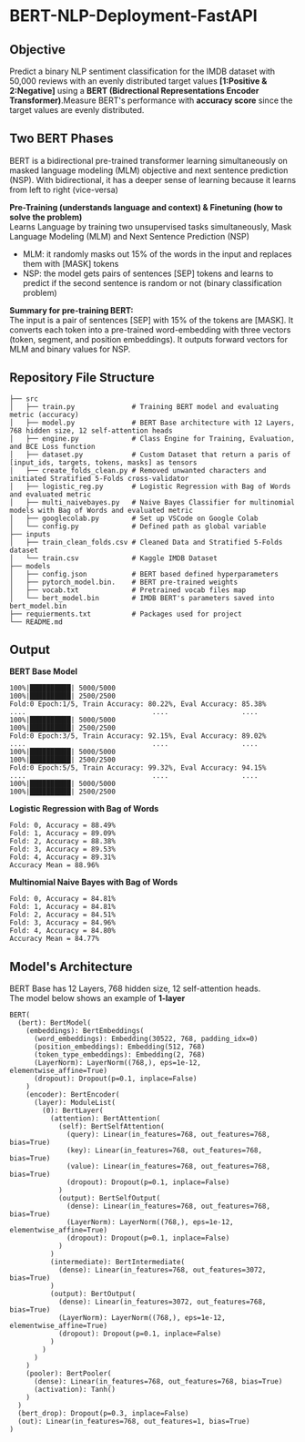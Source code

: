# BERT-NLP-Deployment-FastAPI

## Objective
Predict a binary NLP sentiment classification for the IMDB dataset with 50,000 reviews with an evenly distributed target values **[1:Positive & 2:Negative]** using a **BERT (Bidrectional Representations Encoder Transformer)**.Measure BERT's performance with **accuracy score** since the target values are evenly distributed. 


## Two BERT Phases
BERT is a bidirectional pre-trained transformer learning simultaneously on masked language modeling (MLM) objective and next sentence prediction (NSP). With bidirectional, it has a deeper sense of learning because it learns from left to right (vice-versa)

**Pre-Training (understands language and context) & Finetuning (how to solve the problem)**\
Learns Language by training two unsupervised tasks simultaneously, Mask Language Modeling (MLM) and Next Sentence Prediction (NSP)
- MLM: it randomly masks out 15% of the words in the input and replaces them with [MASK] tokens
- NSP:  the model gets pairs of sentences [SEP] tokens and learns to predict if the second sentence is random or not (binary classification problem) 

**Summary for pre-training BERT:**\
The input is a pair of sentences [SEP] with 15% of the tokens are [MASK]. It converts each token into a pre-trained word-embedding with three vectors (token, segment, and position embeddings). It outputs forward vectors for MLM and binary values for NSP. 

## Repository File Structure
    ├── src          
    │   ├── train.py              # Training BERT model and evaluating metric (accuracy)
    │   ├── model.py              # BERT Base architecture with 12 Layers, 768 hidden size, 12 self-attention heads
    │   ├── engine.py             # Class Engine for Training, Evaluation, and BCE Loss function 
    │   ├── dataset.py            # Custom Dataset that return a paris of [input_ids, targets, tokens, masks] as tensors
    │   ├── create_folds_clean.py # Removed unwanted characters and initiated Stratified 5-Folds cross-validator
    │   ├── logistic_reg.py       # Logistic Regression with Bag of Words and evaluated metric
    │   ├── multi_naivebayes.py   # Naive Bayes Classifier for multinomial models with Bag of Words and evaluated metric
    │   ├── googlecolab.py        # Set up VSCode on Google Colab 
    │   └── config.py             # Defined path as global variable
    ├── inputs
    │   ├── train_clean_folds.csv # Cleaned Data and Stratified 5-Folds dataset
    │   └── train.csv             # Kaggle IMDB Dataset 
    ├── models
    │   ├── config.json           # BERT based defined hyperparameters
    │   ├── pytorch_model.bin.    # BERT pre-trained weights
    │   ├── vocab.txt             # Pretrained vocab files map
    │   └── bert_model.bin        # IMDB BERT's parameters saved into bert_model.bin 
    ├── requierments.txt          # Packages used for project
    └── README.md

## Output 
**BERT Base Model**
```
100%|██████████| 5000/5000 
100%|██████████| 2500/2500 
Fold:0 Epoch:1/5, Train Accuracy: 80.22%, Eval Accuracy: 85.38%
....                               ....                  ....
100%|██████████| 5000/5000
100%|██████████| 2500/2500 
Fold:0 Epoch:3/5, Train Accuracy: 92.15%, Eval Accuracy: 89.02%
....                               ....                  ....
100%|██████████| 5000/5000
100%|██████████| 2500/2500
Fold:0 Epoch:5/5, Train Accuracy: 99.32%, Eval Accuracy: 94.15%
....                               ....                  ....
100%|██████████| 5000/5000
100%|██████████| 2500/2500
```
**Logistic Regression with Bag of Words**
```
Fold: 0, Accuracy = 88.49%
Fold: 1, Accuracy = 89.09%
Fold: 2, Accuracy = 88.38%
Fold: 3, Accuracy = 89.53%
Fold: 4, Accuracy = 89.31%
Accuracy Mean = 88.96%

```
**Multinomial Naive Bayes with Bag of Words**
```
Fold: 0, Accuracy = 84.81%
Fold: 1, Accuracy = 84.81%
Fold: 2, Accuracy = 84.51%
Fold: 3, Accuracy = 84.96%
Fold: 4, Accuracy = 84.80%
Accuracy Mean = 84.77%
```

## Model's Architecture
BERT Base has 12 Layers, 768 hidden size, 12 self-attention heads.\
The model below shows an example of **1-layer**
```
BERT(
  (bert): BertModel(
    (embeddings): BertEmbeddings(
      (word_embeddings): Embedding(30522, 768, padding_idx=0)
      (position_embeddings): Embedding(512, 768)
      (token_type_embeddings): Embedding(2, 768)
      (LayerNorm): LayerNorm((768,), eps=1e-12, elementwise_affine=True)
      (dropout): Dropout(p=0.1, inplace=False)
    )
    (encoder): BertEncoder(
      (layer): ModuleList(
        (0): BertLayer(
          (attention): BertAttention(
            (self): BertSelfAttention(
              (query): Linear(in_features=768, out_features=768, bias=True)
              (key): Linear(in_features=768, out_features=768, bias=True)
              (value): Linear(in_features=768, out_features=768, bias=True)
              (dropout): Dropout(p=0.1, inplace=False)
            )
            (output): BertSelfOutput(
              (dense): Linear(in_features=768, out_features=768, bias=True)
              (LayerNorm): LayerNorm((768,), eps=1e-12, elementwise_affine=True)
              (dropout): Dropout(p=0.1, inplace=False)
            )
          )
          (intermediate): BertIntermediate(
            (dense): Linear(in_features=768, out_features=3072, bias=True)
          )
          (output): BertOutput(
            (dense): Linear(in_features=3072, out_features=768, bias=True)
            (LayerNorm): LayerNorm((768,), eps=1e-12, elementwise_affine=True)
            (dropout): Dropout(p=0.1, inplace=False)
          )
        )
      )
    )
    (pooler): BertPooler(
      (dense): Linear(in_features=768, out_features=768, bias=True)
      (activation): Tanh()
    )
  )
  (bert_drop): Dropout(p=0.3, inplace=False)
  (out): Linear(in_features=768, out_features=1, bias=True)
)
```  
